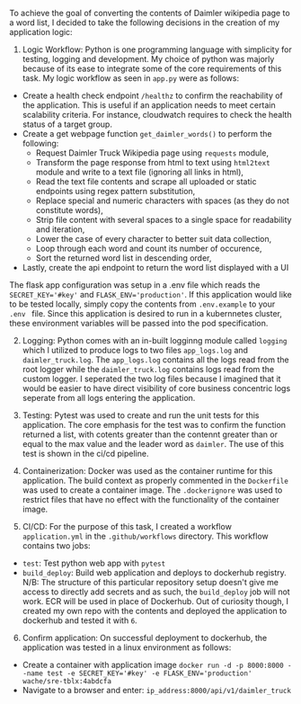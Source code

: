 To achieve the goal of converting the contents of Daimler wikipedia page to a word list, I decided to take the following decisions in the creation of my application logic:

1. Logic Workflow:
Python is one programming language with simplicity for testing, logging and development. My choice of python was majorly because of its ease to integrate some of the core requirements of this task. My logic workflow as seen in `app.py` were as follows:
- Create a health check endpoint `/healthz` to confirm the reachability of the application. This is useful if an application needs to meet certain scalability criteria. For instance, cloudwatch requires to check the health status of a target group.
- Create a get webpage function `get_daimler_words()` to perform the following:
    - Request Daimler Truck Wikipedia page using `requests` module,
    - Transform the page response from html to text using `html2text` module and write to a text file (ignoring all links in html),
    - Read the text file contents and scrape all uploaded or static endpoints using regex pattern substitution,
    - Replace special and numeric characters with spaces (as they do not constitute words),
    - Strip file content with several spaces to a single space for readability and iteration,
    - Lower the case of every character to better suit data collection,
    - Loop through each word and count its number of occurence,
    - Sort the returned word list in descending order,
- Lastly, create the api endpoint to return the word list displayed with a UI

The flask app configuration was setup in a .env file which reads the `SECRET_KEY='#key'` and `FLASK_ENV='production'`. If this application would like to be tested locally, simply copy the contents from `.env.example` to your `.env ` file. Since this application is desired to run in a kubernnetes cluster, these environment variables will be passed into the pod specification.

2. Logging:
Python comes with an in-built logginng module called `logging` which I utilized to produce logs to two files `app_logs.log` and `daimler_truck.log`. The  `app_logs.log` contains all the logs read from the root logger while the `daimler_truck.log` contains logs read from the custom logger. I seperated the two log files because I imagined that it would be easier to have direct visibility of core business concentric logs seperate from all logs entering the application.

3. Testing:
Pytest was used to create and run the unit tests for this application. The core emphasis for the test was to confirm the function returned a list, with cotents greater than the contennt greater than or equal to the max value and the leader word as `daimler`. The use of this test is shown in the ci/cd pipeline.

4. Containerization:
Docker was used as the container runtime for this application. The build context as properly commented in the `Dockerfile` was used to create a container image. The `.dockerignore` was used to restrict files that have no effect with the functionality of the container image.

5. CI/CD:
For the purpose of this task, I created a workflow `application.yml` in the `.github/workflows` directory. This workflow contains two jobs:
- `test`: Test python web app with `pytest`
- `build_deploy`: Build web application and deploys to dockerhub registry.
N/B: The structure of this particular repository setup doesn't give me access to directly add secrets and as such, the `build_deploy` job will not work. ECR will be used in place of Dockerhub. Out of curiosity though, I created my own repo with the contents and deployed the application to dockerhub and tested it with `6`.

6. Confirm application:
On successful deployment to dockerhub, the application was tested in a linux environment as follows:
- Create a container with application image
`docker run -d -p 8000:8000 --name test -e SECRET_KEY='#key' -e FLASK_ENV='production' wache/sre-tblx:4abdcfa`
- Navigate to a browser and enter:
`ip_address:8000/api/v1/daimler_truck`
